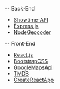 -- Back-End
- [Showtime-API](https://github.com/erunion/showtimes)
- [Express.js](https://expressjs.com/)
- [NodeGeocoder](https://github.com/nchaulet/node-geocoder)

-- Front-End
- [React.js](https://facebook.github.io/react/)
- [BootstrapCSS](http://getbootstrap.com/css/)
- [GoogleMapsApi](https://developers.google.com/maps/documentation/javascript/)
- [TMDB](https://www.themoviedb.org/documentation/api)
- [CreateReactApp](https://github.com/facebookincubator/create-react-app)
